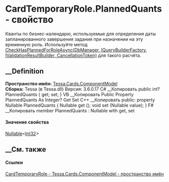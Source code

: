 # CardTemporaryRole.PlannedQuants - свойство
Кванты по бизнес-календарю, используемые для определения даты запланированного
завершения задания при назначении на эту временную роль. Используйте метод
[CheckHasPlannedForRoleAsync(DbManager, IQueryBuilderFactory,
IValidationResultBuilder,
CancellationToken)](M_Tessa_Cards_ComponentModel_CardTemporaryRole_CheckHasPlannedForRoleAsync.htm)
для такого расчёта.
## __Definition
 **Пространство имён:**
[Tessa.Cards.ComponentModel](N_Tessa_Cards_ComponentModel.htm)  
 **Сборка:** Tessa (в Tessa.dll) Версия: 3.6.0.17
C# __Копировать
     public int? PlannedQuants { get; set; }
VB __Копировать
     Public Property PlannedQuants As Integer?
    	Get
    	Set
C++ __Копировать
     public:
    property Nullable<int> PlannedQuants {
    	Nullable<int> get ();
    	void set (Nullable<int> value);
    }
F# __Копировать
     member PlannedQuants : Nullable<int> with get, set
#### Значение свойства
[Nullable](https://learn.microsoft.com/dotnet/api/system.nullable-1)<[Int32](https://learn.microsoft.com/dotnet/api/system.int32)>
##  __См. также
#### Ссылки
[CardTemporaryRole - ](T_Tessa_Cards_ComponentModel_CardTemporaryRole.htm)
[Tessa.Cards.ComponentModel - пространство
имён](N_Tessa_Cards_ComponentModel.htm)
